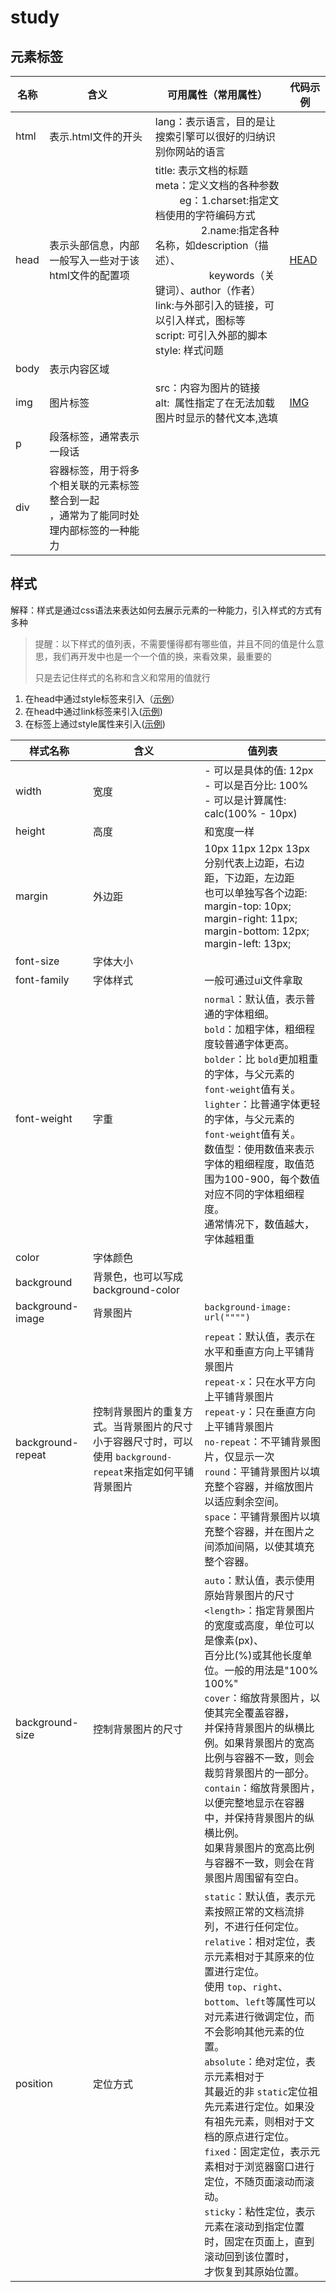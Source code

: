# study

## 元素标签


| 名称 | 含义                                                                                       | 可用属性（常用属性）                                                                                                                                                                                                                                                                                                                                                  | 代码示例               |
| ---- | ------------------------------------------------------------------------------------------ | --------------------------------------------------------------------------------------------------------------------------------------------------------------------------------------------------------------------------------------------------------------------------------------------------------------------------------------------------------------------- | ---------------------- |
| html | 表示.html文件的开头                                                                        | lang：表示语言，目的是让搜索引擎可以很好的归纳识别你网站的语言                                                                                                                                                                                                                                                                                                        |                        |
| head | 表示头部信息，内部一般写入一些对于该html文件的配置项                                       | title: 表示文档的标题<br />meta：定义文档的各种参数<br />         eg：1.charset:指定文档使用的字符编码方式<br />                 2.name:指定各种名称，如description（描述）、<br />                    keywords（关键词）、author（作者）<br />link:与外部引入的链接，可以引入样式，图标等<br />script: 可引入外部的脚本<br />style: 样式问题 | [HEAD](./example/head.md) |
| body | 表示内容区域                                                                               |                                                                                                                                                                                                                                                                                                                                                                       |                        |
| img  | 图片标签                                                                                   | src：内容为图片的链接<br />alt:  属性指定了在无法加载图片时显示的替代文本,选填                                                                                                                                                                                                                                                                                       | [IMG](./example/img.md)   |
| p    | 段落标签，通常表示一段话                                                                   |                                                                                                                                                                                                                                                                                                                                                                       |                        |
| div  | 容器标签，用于将多个相关联的元素标签整合到一起<br />，通常为了能同时处理内部标签的一种能力 |                                                                                                                                                                                                                                                                                                                                                                       |                        |

## 样式

解释：样式是通过css语法来表达如何去展示元素的一种能力，引入样式的方式有多种


> 提醒：以下样式的值列表，不需要懂得都有哪些值，并且不同的值是什么意思，我们再开发中也是一个一个值的换，来看效果，最重要的
>
> 只是去记住样式的名称和含义和常用的值就行
>

1. 在head中通过style标签来引入（[示例](./example/styleCss.md)）
2. 在head中通过link标签来引入([示例](./example/styleLink.md))
3. 在标签上通过style属性来引入([示例](./example/selfStyle.))

| 样式名称          | 含义                                                                                                               | 值列表                                                                                                                                                                                                                                                                                                                                                                                                                                                                                                                                                                                            |
| ----------------- | ------------------------------------------------------------------------------------------------------------------ | ------------------------------------------------------------------------------------------------------------------------------------------------------------------------------------------------------------------------------------------------------------------------------------------------------------------------------------------------------------------------------------------------------------------------------------------------------------------------------------------------------------------------------------------------------------------------------------------------- |
| width             | 宽度                                                                                                               | - 可以是具体的值: 12px<br />- 可以是百分比: 100%<br />- 可以是计算属性: calc(100% - 10px)                                                                                                                                                                                                                                                                                                                                                                                                                                                                                                         |
| height            | 高度                                                                                                               | 和宽度一样                                                                                                                                                                                                                                                                                                                                                                                                                                                                                                                                                                                        |
| margin            | 外边距                                                                                                             | 10px 11px 12px 13px<br />分别代表上边距，右边距，下边距，左边距<br />也可以单独写各个边距:<br />margin-top: 10px;<br />margin-right: 11px;<br />margin-bottom: 12px;<br />margin-left: 13px;                                                                                                                                                                                                                                                                                                                                                                                                      |
| font-size         | 字体大小                                                                                                           |                                                                                                                                                                                                                                                                                                                                                                                                                                                                                                                                                                                                   |
| font-family       | 字体样式                                                                                                           | 一般可通过ui文件拿取                                                                                                                                                                                                                                                                                                                                                                                                                                                                                                                                                                              |
| font-weight       | 字重                                                                                                               | `normal`：默认值，表示普通的字体粗细。<br />`bold`：加粗字体，粗细程度较普通字体更高。<br />`bolder`：比 `bold`更加粗重的字体，与父元素的 `font-weight`值有关。<br />`lighter`：比普通字体更轻的字体，与父元素的 `font-weight`值有关。<br />数值型：使用数值来表示字体的粗细程度，取值范围为100-900，每个数值对应不同的字体粗细程度。<br />通常情况下，数值越大，字体越粗重                                                                                                                                                                                                         |
| color             | 字体颜色                                                                                                           |                                                                                                                                                                                                                                                                                                                                                                                                                                                                                                                                                                                                   |
| background        | 背景色，也可以写成background-color                                                                                 |                                                                                                                                                                                                                                                                                                                                                                                                                                                                                                                                                                                                   |
| background-image  | 背景图片                                                                                                           | `background-image: url("""")`                                                                                                                                                                                                                                                                                                                                                                                                                                                                                                                                                                   |
| background-repeat | 控制背景图片的重复方式。当背景图片的尺寸<br />小于容器尺寸时，可以使用 `background-repeat`来指定如何平铺背景图片 | `repeat`：默认值，表示在水平和垂直方向上平铺背景图片<br />`repeat-x`：只在水平方向上平铺背景图片<br />`repeat-y`：只在垂直方向上平铺背景图片<br />`no-repeat`：不平铺背景图片，仅显示一次<br />`round`：平铺背景图片以填充整个容器，并缩放图片以适应剩余空间。<br />`space`：平铺背景图片以填充整个容器，并在图片之间添加间隔，以使其填充整个容器。                                                                                                                                                                                                                                   |
| background-size   | 控制背景图片的尺寸                                                                                                 | `auto`：默认值，表示使用原始背景图片的尺寸<br />`<length>`：指定背景图片的宽度或高度，单位可以是像素(px)、<br />百分比(%)或其他长度单位。一般的用法是"100% 100%"<br />`cover`：缩放背景图片，以使其完全覆盖容器，<br />并保持背景图片的纵横比例。如果背景图片的宽高比例与容器不一致，则会裁剪背景图片的一部分。<br />`contain`：缩放背景图片，以便完整地显示在容器中，并保持背景图片的纵横比例。<br />如果背景图片的宽高比例与容器不一致，则会在背景图片周围留有空白。                                                                                                                    |
| position          | 定位方式                                                                                                           | `static`：默认值，表示元素按照正常的文档流排列，不进行任何定位。<br />`relative`：相对定位，表示元素相对于其原来的位置进行定位。<br />使用 `top`、`right`、`bottom`、`left`等属性可以对元素进行微调定位，而不会影响其他元素的位置。<br />`absolute`：绝对定位，表示元素相对于<br />其最近的非 `static`定位祖先元素进行定位。如果没有祖先元素，则相对于文档的原点进行定位。<br />`fixed`：固定定位，表示元素相对于浏览器窗口进行定位，不随页面滚动而滚动。<br />`sticky`：粘性定位，表示元素在滚动到指定位置时，固定在页面上，直到滚动回到该位置时，<br />才恢复到其原始位置。 |
